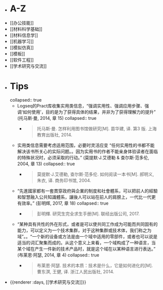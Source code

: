 - # A-Z
- [[办公技能]]
- [[材料科学基础]]
- [[材料信息学]]
- [[机器学习]]
- [[模拟仿真]]
- [[模板]]
- [[软件工程]]
- [[学术研究与交流]]
- # Tips
  collapsed:: true
	- Logseq的Pract库收集实用类信息，“强调实用性、强调应用步骤、强调‘如何使用’，目的是为了获得具体的结果，并非为了获得理解力的提升” (托马斯·曼, 2014, 章 15)
	  collapsed:: true
		- >托马斯·曼. 怎样利用图书馆做研究[M]. 苗华建, 译. 第3 版. 上海教育出版社, 2014.
	- 实用类信息需要考虑适用范围，必要时灵活应变 “任何实用性的书都不能解决该书所关心的实际问题。。因为实用书的作者不能亲身体验读者在面临的特殊状况时，必须采取的行动。” (莫提默·J.艾德勒 & 查尔斯·范多伦, 2004, 章 13)
	  collapsed:: true
		- >莫提默·J.艾德勒, 查尔斯·范多伦. 如何阅读一本书[M]. 郝明义, 朱衣, 译. 商务印书馆, 2004.
	- “先進國家都有一套貫穿政府與企業的制度和社會體系，可以把前人的經驗和智慧融入公共知識體系，讓後人可以站在前人的肩膀上，一代比一代更有效率。” (彭明辉, 2017, 章 18)
	  collapsed:: true
		- > 彭明輝. 研究生完全求生手册[M]. 联经出版公司, 2017.
	- “某种具有共性的外在形式，或者是可以使共同工作成为可能而共同固有的能力，可以定义为一个技术集群，对于这种集群或技术体，我们称之为域”。。“一个新的设备或方法是由一个域中适用的零部件，或者也可以说是适当的词汇聚集而成的。从这个意义上来看，一个域构成了一种语言，当某个域在产生一件新的技术产品时，就是这个域在以某种语言进行表达。” (布莱恩·阿瑟, 2014, 章 4)
	  collapsed:: true
		- > 布莱恩·阿瑟. 技术的本质：技术是什么，它是如何进化的[M]. 曹东溟, 王健, 译. 浙江人民出版社, 2014.
- {{renderer :days, [[学术研究与交流]]}}
